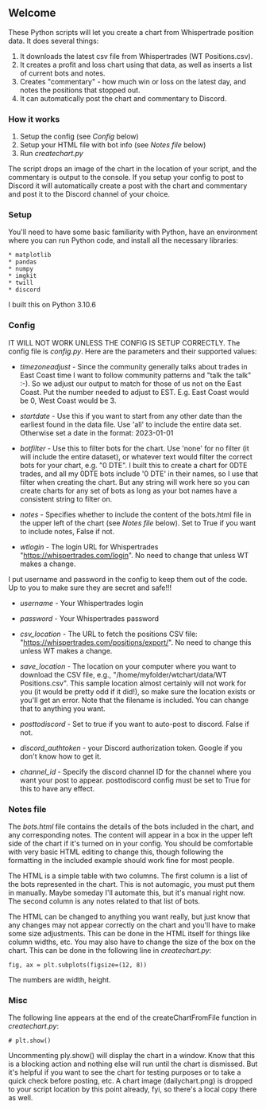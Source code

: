 ## Welcome

These Python scripts will let you create a chart from Whispertrade position data. It does several things:

1. It downloads the latest csv file from Whispertrades (WT Positions.csv).
2. It creates a profit and loss chart using that data, as well as inserts a list of current bots and notes.
3. Creates "commentary" - how much win or loss on the latest day, and notes the positions that stopped out.
4. It can automatically post the chart and commentary to Discord.

### How it works

1. Setup the config (see _Config_ below)
2. Setup your HTML file with bot info (see _Notes file_ below)
3. Run _createchart.py_

The script drops an image of the chart in the location of your script, and the commentary is output to the console. If you setup your config to post to Discord it will automatically create a post with the chart and commentary and post it to the Discord channel of your choice.

### Setup

You'll need to have some basic familiarity with Python, have an environment where you can run Python code, and install all the necessary libraries:

    * matplotlib
    * pandas
    * numpy
    * imgkit
    * twill
    * discord

I built this on Python 3.10.6

### Config

IT WILL NOT WORK UNLESS THE CONFIG IS SETUP CORRECTLY. The config file is _config.py_. Here are the parameters and their supported values:

- _timezoneadjust_ - Since the community generally talks about trades in East Coast time I want to follow community patterns and "talk the talk" :-). So we adjust our output to match for those of us not on the East Coast. Put the number needed to adjust to EST. E.g. East Coast would be 0, West Coast would be 3.

- _startdate_ - Use this if you want to start from any other date than the earliest found in the data file. Use 'all' to include the entire data set. Otherwise set a date in the format: 2023-01-01

- _botfilter_ - Use this to filter bots for the chart. Use 'none' for no filter (it will include the entire dataset), or whatever text would filter the correct bots for your chart, e.g. "0 DTE". I built this to create a chart for 0DTE trades, and all my 0DTE bots include '0 DTE' in their names, so I use that filter when creating the chart. But any string will work here so you can create charts for any set of bots as long as your bot names have a consistent string to filter on.

- _notes_ - Specifies whether to include the content of the bots.html file in the upper left of the chart (see _Notes file_ below). Set to True if you want to include notes, False if not.

- _wtlogin_ - The login URL for Whispertrades "https://whispertrades.com/login". No need to change that unless WT makes a change.

I put username and password in the config to keep them out of the code. Up to you to make sure they are secret and safe!!!

- _username_ - Your Whispertrades login
- _password_ - Your Whispertrades password

- _csv_location_ - The URL to fetch the positions CSV file: "https://whispertrades.com/positions/export/". No need to change this unless WT makes a change.

- _save_location_ - The location on your computer where you want to download the CSV file, e.g., "/home/myfolder/wtchart/data/WT Positions.csv". This sample location almost certainly will not work for you (it would be pretty odd if it did!), so make sure the location exists or you'll get an error. Note that the filename is included. You can change that to anything you want.

- _posttodiscord_ - Set to true if you want to auto-post to discord. False if not.

- _discord_authtoken_ - your Discord authorization token. Google if you don't know how to get it.

- _channel_id_ - Specify the discord channel ID for the channel where you want your post to appear. posttodiscord config must be set to True for this to have any effect.

### Notes file

The _bots.html_ file contains the details of the bots included in the chart, and any corresponding notes. The content will appear in a box in the upper left side of the chart if it's turned on in your config. You should be comfortable with very basic HTML editing to change this, though following the formatting in the included example should work fine for most people.

The HTML is a simple table with two columns. The first column is a list of the bots represented in the chart. This is not automagic, you must put them in manually. Maybe someday I'll automate this, but it's manual right now. The second column is any notes related to that list of bots.

The HTML can be changed to anything you want really, but just know that any changes may not appear correctly on the chart and you'll have to make some size adjustments. This can be done in the HTML itself for things like column widths, etc. You may also have to change the size of the box on the chart. This can be done in the following line in _createchart.py_:

    fig, ax = plt.subplots(figsize=(12, 8))

The numbers are width, height.

### Misc

The following line appears at the end of the createChartFromFile function in _createchart.py_:

    # plt.show()

Uncommenting ply.show() will display the chart in a window. Know that this is a blocking action and nothing else will run until the chart is dismissed. But it's helpful if you want to see the chart for testing purposes or to take a quick check before posting, etc. A chart image (dailychart.png) is dropped to your script location by this point already, fyi, so there's a local copy there as well.
